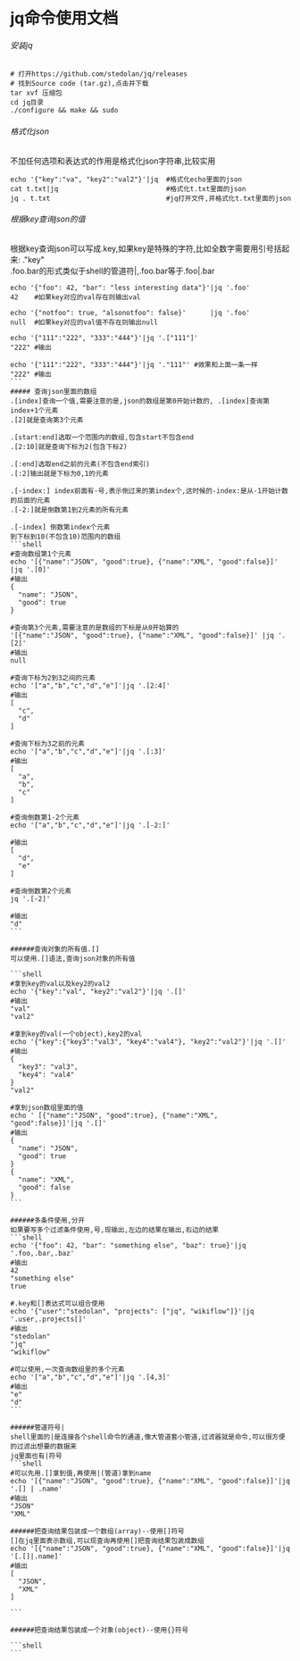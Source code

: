 # jq命令使用文档

###### 安装jq
```shell
# 打开https://github.com/stedolan/jq/releases
# 找到Source code (tar.gz),点击并下载
tar xvf 压缩包
cd jq目录
./configure && make && sudo
```

###### 格式化json
不加任何选项和表达式的作用是格式化json字符串,比较实用  
```shell
echo '{"key":"va", "key2":"val2"}'|jq  #格式化echo里面的json
cat t.txt|jq                           #格式化t.txt里面的json
jq . t.txt                             #jq打开文件,并格式化t.txt里面的json
```

###### 根据key查询json的值
根据key查询json可以写成.key,如果key是特殊的字符,比如全数字需要用引号括起来: ."key"  
.foo.bar的形式类似于shell的管道符|,.foo.bar等于.foo|.bar  
````shell
echo '{"foo": 42, "bar": "less interesting data"}'|jq '.foo'
42    #如果key对应的val存在则输出val

echo '{"notfoo": true, "alsonotfoo": false}'      |jq '.foo'
null  #如果key对应的val值不存在则输出null

echo '{"111":"222", "333":"444"}'|jq '.["111"]'
"222" #输出

echo '{"111":"222", "333":"444"}'|jq '."111"' #效果和上面一条一样
"222" #输出
```
##### 查询json里面的数组
.[index]查询一个值,需要注意的是,json的数组是第0开始计数的, .[index]查询第index+1个元素  
.[2]就是查询第3个元素  

.[start:end]选取一个范围内的数组,包含start不包含end  
.[2:10]就是查询下标为2(包含下标2)  

.[:end]选取end之前的元素(不包含end索引)
.[:2]输出就是下标为0,1的元素

.[-index:] index前面有-号,表示倒过来的第index个,这时候的-index:是从-1开始计数的后面的元素
.[-2:]就是倒数第1到2元素的所有元素

.[-index] 倒数第index个元素
到下标到10(不包含10)范围内的数组  
```shell
#查询数组第1个元素
echo '[{"name":"JSON", "good":true}, {"name":"XML", "good":false}]' |jq '.[0]'
#输出
{
  "name": "JSON",
  "good": true
}

#查询第3个元素,需要注意的是数组的下标是从0开始算的
'[{"name":"JSON", "good":true}, {"name":"XML", "good":false}]' |jq '.[2]'
#输出
null

#查询下标为2到3之间的元素
echo '["a","b","c","d","e"]'|jq '.[2:4]'
#输出
[
  "c",
  "d"
]

#查询下标为3之前的元素
echo '["a","b","c","d","e"]'|jq '.[:3]'
#输出
[
  "a",
  "b",
  "c"
]

#查询倒数第1-2个元素
echo '["a","b","c","d","e"]'|jq '.[-2:]'

#输出
[
  "d",
  "e"
]

#查询倒数第2个元素
jq '.[-2]'

#输出
"d"
```

######查询对象的所有值.[]
可以使用.[]语法,查询json对象的所有值

```shell
#拿到key的val以及key2的val2
echo '{"key":"val", "key2":"val2"}'|jq '.[]'
#输出
"val"
"val2"

#拿到key的val(一个object),key2的val
echo '{"key":{"key3":"val3", "key4":"val4"}, "key2":"val2"}'|jq '.[]'
#输出
{
  "key3": "val3",
  "key4": "val4"
}
"val2"

#拿到json数组里面的值
echo ' [{"name":"JSON", "good":true}, {"name":"XML", "good":false}]'|jq '.[]'
#输出
{
  "name": "JSON",
  "good": true
}
{
  "name": "XML",
  "good": false
}
```

######多条件使用,分开
如果要写多个过滤条件使用,号,现输出,左边的结果在输出,右边的结果  
```shell
echo '{"foo": 42, "bar": "something else", "baz": true}'|jq '.foo,.bar,.baz'
#输出
42
"something else"
true

#.key和[]表达式可以组合使用
echo '{"user":"stedolan", "projects": ["jq", "wikiflow"]}'|jq '.user,.projects[]'
#输出
"stedolan"
"jq"
"wikiflow"

#可以使用,一次查询数组里的多个元素
echo '["a","b","c","d","e"]'|jq '.[4,3]'
#输出
"e"
"d"
```

######管道符号|
shell里面的|是连接各个shell命令的通道,像大管道套小管道,过滤器就是命令,可以很方便的过滤出想要的数据来  
jq里面也有|符号  
```shell
#可以先用.[]拿到值,再使用|(管道)拿到name
echo '[{"name":"JSON", "good":true}, {"name":"XML", "good":false}]'|jq '.[] | .name'
#输出
"JSON"
"XML"

######把查询结果包装成一个数组(array)--使用[]符号
[]在jq里面表示数组,可以现查询再使用[]把查询结果包装成数组
echo '[{"name":"JSON", "good":true}, {"name":"XML", "good":false}]'|jq '[.[]|.name]'
#输出
[
  "JSON",
  "XML"
]

```

######把查询结果包装成一个对象(object)--使用{}符号

```shell
```
